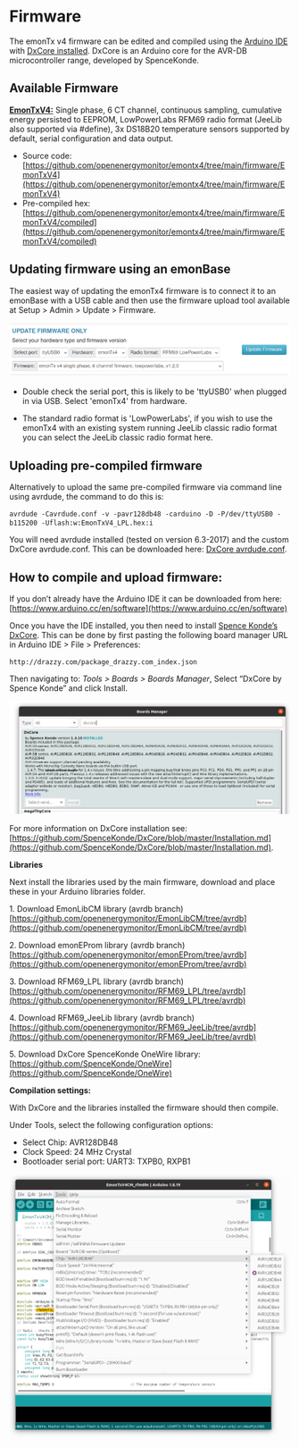 # Firmware

The emonTx v4 firmware can be edited and compiled using the [Arduino IDE](https://www.arduino.cc/) with [DxCore installed](https://github.com/SpenceKonde/DxCore).
DxCore is an Arduino core for the AVR-DB microcontroller range, developed by SpenceKonde.

## Available Firmware

**[EmonTxV4:](EmonTxV4)** Single phase, 6 CT channel, continuous sampling, cumulative energy persisted to EEPROM, LowPowerLabs RFM69 radio format (JeeLib also supported via #define), 3x DS18B20 temperature sensors supported by default, serial configuration and data output.

- Source code: [https://github.com/openenergymonitor/emontx4/tree/main/firmware/EmonTxV4](https://github.com/openenergymonitor/emontx4/tree/main/firmware/EmonTxV4)
- Pre-compiled hex: [https://github.com/openenergymonitor/emontx4/tree/main/firmware/EmonTxV4/compiled](https://github.com/openenergymonitor/emontx4/tree/main/firmware/EmonTxV4/compiled)

## Updating firmware using an emonBase

The easiest way of updating the emonTx4 firmware is to connect it to an emonBase with a USB cable and then use the firmware upload tool available at Setup > Admin > Update > Firmware.

![emonsd_firmware_upload.png](img/emonsd_firmware_upload.png)

- Double check the serial port, this is likely to be 'ttyUSB0' when plugged in via USB. Select 'emonTx4' from hardware.

- The standard radio format is 'LowPowerLabs', if you wish to use the emonTx4 with an existing system running JeeLib classic radio format you can select the JeeLib classic radio format here.

## Uploading pre-compiled firmware

Alternatively to upload the same pre-compiled firmware via command line using avrdude, the command to do this is:

    avrdude -Cavrdude.conf -v -pavr128db48 -carduino -D -P/dev/ttyUSB0 -b115200 -Uflash:w:EmonTxV4_LPL.hex:i 
    
You will need avrdude installed (tested on version 6.3-2017) and the custom DxCore avrdude.conf. This can be downloaded here: [DxCore avrdude.conf](https://raw.githubusercontent.com/openenergymonitor/emontx4/main/firmware/avrdude.conf).

## How to compile and upload firmware:

If you don’t already have the Arduino IDE it can be downloaded from here:<br>
[https://www.arduino.cc/en/software](https://www.arduino.cc/en/software)

Once you have the IDE installed, you then need to install [Spence Konde’s DxCore](https://github.com/SpenceKonde/DxCore). This can be done by first pasting the following board manager URL in Arduino IDE > File > Preferences:

    http://drazzy.com/package_drazzy.com_index.json

Then navigating to: *Tools > Boards > Boards Manager*, Select “DxCore by Spence Konde” and click Install. 

![install_dxcore.png](img/install_dxcore.png)

For more information on DxCore installation see: [https://github.com/SpenceKonde/DxCore/blob/master/Installation.md](https://github.com/SpenceKonde/DxCore/blob/master/Installation.md).

**Libraries**

Next install the libraries used by the main firmware, download and place these in your Arduino libraries folder.

1\. Download EmonLibCM library (avrdb branch)<br>
[https://github.com/openenergymonitor/EmonLibCM/tree/avrdb](https://github.com/openenergymonitor/EmonLibCM/tree/avrdb)

2\. Download emonEProm library (avrdb branch)<br>
[https://github.com/openenergymonitor/emonEProm/tree/avrdb](https://github.com/openenergymonitor/emonEProm/tree/avrdb)

3\. Download RFM69_LPL library (avrdb branch)<br>
[https://github.com/openenergymonitor/RFM69_LPL/tree/avrdb](https://github.com/openenergymonitor/RFM69_LPL/tree/avrdb)

4\. Download RFM69_JeeLib library (avrdb branch)<br>
[https://github.com/openenergymonitor/RFM69_JeeLib/tree/avrdb](https://github.com/openenergymonitor/RFM69_JeeLib/tree/avrdb)

5\. Download DxCore SpenceKonde OneWire library:<br>
[https://github.com/SpenceKonde/OneWire](https://github.com/SpenceKonde/OneWire)

**Compilation settings:**

With DxCore and the libraries installed the firmware should then compile. 

Under Tools, select the following configuration options:

- Select Chip: AVR128DB48
- Clock Speed: 24 MHz Crystal
- Bootloader serial port: UART3: TXPB0, RXPB1

![compile_settings.png](img/compile_settings.png)

